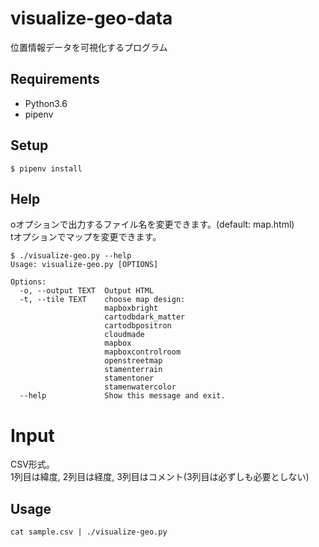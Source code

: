 # visualize-geo-data
位置情報データを可視化するプログラム

## Requirements
- Python3.6
- pipenv

## Setup

```
$ pipenv install
```

## Help

oオプションで出力するファイル名を変更できます。(default: map.html)  
tオプションでマップを変更できます。

```
$ ./visualize-geo.py --help
Usage: visualize-geo.py [OPTIONS]

Options:
  -o, --output TEXT  Output HTML
  -t, --tile TEXT    choose map design:
                     mapboxbright
                     cartodbdark_matter
                     cartodbpositron
                     cloudmade
                     mapbox
                     mapboxcontrolroom
                     openstreetmap
                     stamenterrain
                     stamentoner
                     stamenwatercolor
  --help             Show this message and exit.
```

# Input
CSV形式。  
1列目は緯度, 2列目は経度, 3列目はコメント(3列目は必ずしも必要としない)

## Usage

```
cat sample.csv | ./visualize-geo.py
```
